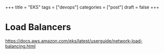 +++
title = "EKS"
tags = ["devops"]
categories = ["post"]
draft = false
+++

# Load Balancers

https://docs.aws.amazon.com/eks/latest/userguide/network-load-balancing.html
